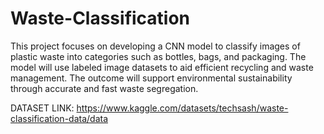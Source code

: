 # Waste-Classification
This project focuses on developing a CNN model to classify images of plastic waste into categories such as bottles, bags, and packaging. The model will use labeled image datasets to aid efficient recycling and waste management. The outcome will support environmental sustainability through accurate and fast waste segregation.

DATASET LINK: https://www.kaggle.com/datasets/techsash/waste-classification-data/data
